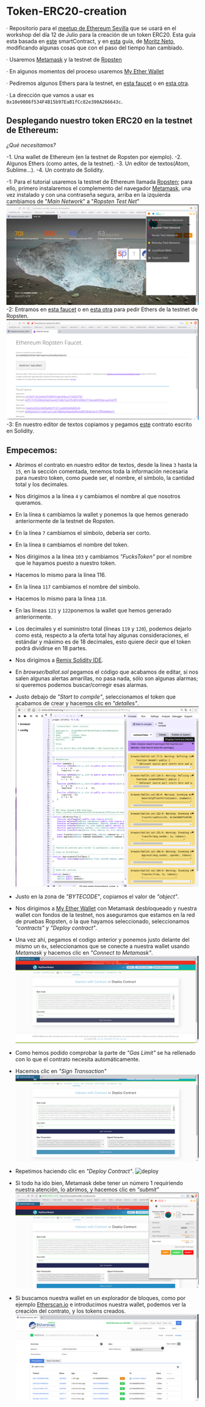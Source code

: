 # Token-ERC20-creation
· Repositorio para el [meetup de Ethereum Sevilla](http://meetu.ps/e/Fx10g/wtQqS/a) que se usará en el workshop del día 12 de Julio para la creación de un token ERC20.
Esta guía esta basada en [este](https://github.com/bitfwdcommunity/Issue-your-own-ERC20-token/blob/master/contracts/erc20_tutorial.sol) smartContract, y en [esta](https://medium.com/bitfwd/how-to-issue-your-own-token-on-ethereum-in-less-than-20-minutes-ac1f8f022793) guía, de [Moritz Neto](https://medium.com/@netomoritz), modificando algunas cosas que con el paso del tiempo han cambiado.

· Usaremos [Metamask](https://metamask.io/) y la testnet de [Ropsten](https://ropsten.etherscan.io/) 

· En algunos momentos del proceso usaremos [My Ether Wallet](https://www.myetherwallet.com/)

· Pediremos algunos Ethers para la testnet, en [esta faucet](http://faucet.ropsten.be:3001/) o en [esta otra](https://faucet.metamask.io/).

· La dirección que vamos a usar es `0x10e9086f534F4B15b97EaB1fCc82e390A266643c`.

## Desplegando nuestro token ERC20 en la testnet de Ethereum:

*_¿Qué necesitamos?_*

-1. Una wallet de Ethereum (en la testnet de Ropsten por ejemplo).
-2. Algunos Ethers (como antes, de la testnet).
-3. Un editor de textos(Atom, Sublime...).
-4. Un contrato de Solidity.

-1:
    Para el tutorial usaremos la testnet de Ethereum llamada [Ropsten](https://ropsten.etherscan.io/); para ello, primero instalaremos el complemento del navegador [Metamask](https://metamask.io/), una vez instalado y con una contraseña segura, arriba en la izquierda cambiamos de "_Main Network_" a "_Ropsten Test Net_"
        ![Ropsten](images/Ropsten.png)
-2: 
    Entramos en [esta faucet](http://faucet.ropsten.be:3001/) o en [esta otra](https://faucet.metamask.io/) para pedir Ethers de la testnet de Ropsten.
        ![Ethers testnet](images/ropstenEther.png)
-3: 
    En nuestro editor de textos copiamos y pegamos [este](https://github.com/bitfwdcommunity/Issue-your-own-ERC20-token/blob/master/contracts/erc20_tutorial.sol) contrato escrito  en Solidity.


## Empecemos:
- Abrimos el contrato en nuestro editor de textos, desde la línea `3` hasta la `15`, en la sección comentada, tenemos toda la información necesaria para nuestro token, como puede ser, el nombre, el símbolo, la cantidad total y los decimales.
- Nos dirigimos a la línea `4` y cambiamos el nombre al que nosotros queramos.
- En la línea `6` cambiamos la wallet y ponemos la que hemos generado anteriormente de la testnet de Ropsten.
- En la línea `7` cambiamos el símbolo, debería ser corto.
- En la línea `8` cambiamos el nombre del token.
- Nos dirigimos a la línea `103` y cambiamos _"FucksToken"_ por el nombre que le hayamos puesto a nuestro token.
- Hacemos lo mismo para la línea 116.
- En la línea `117` cambiamos el nombre del símbolo.
- Hacemos lo mismo para la línea `118`.
- En las líneas `121` y `122`ponemos la wallet que hemos generado anteriormente.
- Los decimales y el suministro total (líneas `119` y `120`), podemos dejarlo como está, respecto a la oferta total hay algunas consideraciones, el estándar y máximo es de 18 decimales, esto quiere decir que el token podrá dividirse en 18 partes.

- Nos dirigimos a [Remix Solidity IDE](http://remix.ethereum.org/).
- En _browser/ballot.sol_ pegamos el código que acabamos de editar, si nos salen algunas alertas amarillas, no pasa nada, sólo son algunas alarmas; si queremos podemos buscar/corregir esas alarmas.
- Justo debajo de _"Start to compile"_, seleccionamos el token que acabamos de crear y hacemos clic en _"detalles"_.
    ![compile](images/compile.png)
- Justo en la zona de _"BYTECODE"_, copiamos el valor de _"object"_.
- Nos dirigimos a [My Ether Wallet](https://www.myetherwallet.com/) con Metamask desbloqueado y nuestra wallet con fondos de la testnet, nos aseguramos que estamos en la red de pruebas Ropsten, o la que hayamos seleccionado, seleccionamos _"contracts"_  y _"Deploy contract"_.
- Una vez ahí, pegamos el codigo anterior y ponemos justo delante del mismo un `0x`, seleccionamos que se conecte a nuestra wallet usando _Metamask_ y hacemos clic en _"Connect to Metamask"_.
    ![metamask](images/metamask.png)
- Como hemos podido comprobar la parte de _"Gas Limit"_ se ha rellenado con lo que el contrato necesita automáticamente.
- Hacemos clic en _"Sign Transaction"_
    ![transaction](images/signTransaction.png)
- Repetimos haciendo clic en _"Deploy Contract"_.
    ![deploy](images/deployTransaction.png)
- Si todo ha ido bien, Metamask debe tener un número 1 requiriendo nuestra atención, lo abrimos, y hacemos clic en _"submit"_
    ![accept](images/accept.png)
- Si buscamos nuestra wallet en un explorador de bloques, como por ejemplo [Etherscan.io](https://ropsten.etherscan.io/) e introducimos nuestra wallet, podemos ver la creación del contrato, y los tokens creados.
    ![token](images/token.png)


